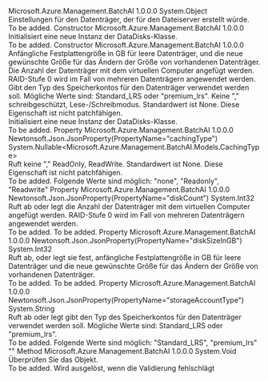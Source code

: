 <Type Name="DataDisks" FullName="Microsoft.Azure.Management.BatchAI.Models.DataDisks">
  <TypeSignature Language="C#" Value="public class DataDisks" />
  <TypeSignature Language="ILAsm" Value=".class public auto ansi beforefieldinit DataDisks extends System.Object" />
  <TypeSignature Language="DocId" Value="T:Microsoft.Azure.Management.BatchAI.Models.DataDisks" />
  <TypeSignature Language="VB.NET" Value="Public Class DataDisks" />
  <TypeSignature Language="F#" Value="type DataDisks = class" />
  <AssemblyInfo>
    <AssemblyName>Microsoft.Azure.Management.BatchAI</AssemblyName>
    <AssemblyVersion>1.0.0.0</AssemblyVersion>
  </AssemblyInfo>
  <Base>
    <BaseTypeName>System.Object</BaseTypeName>
  </Base>
  <Interfaces />
  <Docs>
    <summary>
            Einstellungen für den Datenträger, der für den Dateiserver erstellt würde.
            </summary>
    <remarks>To be added.</remarks>
  </Docs>
  <Members>
    <Member MemberName=".ctor">
      <MemberSignature Language="C#" Value="public DataDisks ();" />
      <MemberSignature Language="ILAsm" Value=".method public hidebysig specialname rtspecialname instance void .ctor() cil managed" />
      <MemberSignature Language="DocId" Value="M:Microsoft.Azure.Management.BatchAI.Models.DataDisks.#ctor" />
      <MemberSignature Language="VB.NET" Value="Public Sub New ()" />
      <MemberType>Constructor</MemberType>
      <AssemblyInfo>
        <AssemblyName>Microsoft.Azure.Management.BatchAI</AssemblyName>
        <AssemblyVersion>1.0.0.0</AssemblyVersion>
      </AssemblyInfo>
      <Parameters />
      <Docs>
        <summary>
            Initialisiert eine neue Instanz der DataDisks-Klasse.
            </summary>
        <remarks>To be added.</remarks>
      </Docs>
    </Member>
    <Member MemberName=".ctor">
      <MemberSignature Language="C#" Value="public DataDisks (int diskSizeInGB, int diskCount, string storageAccountType, Nullable&lt;Microsoft.Azure.Management.BatchAI.Models.CachingType&gt; cachingType = null);" />
      <MemberSignature Language="ILAsm" Value=".method public hidebysig specialname rtspecialname instance void .ctor(int32 diskSizeInGB, int32 diskCount, string storageAccountType, valuetype System.Nullable`1&lt;valuetype Microsoft.Azure.Management.BatchAI.Models.CachingType&gt; cachingType) cil managed" />
      <MemberSignature Language="DocId" Value="M:Microsoft.Azure.Management.BatchAI.Models.DataDisks.#ctor(System.Int32,System.Int32,System.String,System.Nullable{Microsoft.Azure.Management.BatchAI.Models.CachingType})" />
      <MemberSignature Language="VB.NET" Value="Public Sub New (diskSizeInGB As Integer, diskCount As Integer, storageAccountType As String, Optional cachingType As Nullable(Of CachingType) = null)" />
      <MemberSignature Language="F#" Value="new Microsoft.Azure.Management.BatchAI.Models.DataDisks : int * int * string * Nullable&lt;Microsoft.Azure.Management.BatchAI.Models.CachingType&gt; -&gt; Microsoft.Azure.Management.BatchAI.Models.DataDisks" Usage="new Microsoft.Azure.Management.BatchAI.Models.DataDisks (diskSizeInGB, diskCount, storageAccountType, cachingType)" />
      <MemberType>Constructor</MemberType>
      <AssemblyInfo>
        <AssemblyName>Microsoft.Azure.Management.BatchAI</AssemblyName>
        <AssemblyVersion>1.0.0.0</AssemblyVersion>
      </AssemblyInfo>
      <Parameters>
        <Parameter Name="diskSizeInGB" Type="System.Int32" />
        <Parameter Name="diskCount" Type="System.Int32" />
        <Parameter Name="storageAccountType" Type="System.String" />
        <Parameter Name="cachingType" Type="System.Nullable&lt;Microsoft.Azure.Management.BatchAI.Models.CachingType&gt;" />
      </Parameters>
      <Docs>
        <param name="diskSizeInGB">Anfängliche Festplattengröße in GB für leere Datenträger, und die neue gewünschte Größe für das Ändern der Größe von vorhandenen Datenträger.</param>
        <param name="diskCount">Die Anzahl der Datenträger mit dem virtuellen Computer angefügt werden. RAID-Stufe 0 wird im Fall von mehreren Datenträgern angewendet werden.</param>
        <param name="storageAccountType">Gibt den Typ des Speicherkontos für den Datenträger verwendet werden soll. Mögliche Werte sind: Standard_LRS oder "premium_lrs".</param>
        <param name="cachingType">Keine "," schreibgeschützt, Lese-/Schreibmodus. Standardwert ist None. Diese Eigenschaft ist nicht patchfähigen.</param>
        <summary>
            Initialisiert eine neue Instanz der DataDisks-Klasse.
            </summary>
        <remarks>To be added.</remarks>
      </Docs>
    </Member>
    <Member MemberName="CachingType">
      <MemberSignature Language="C#" Value="public Nullable&lt;Microsoft.Azure.Management.BatchAI.Models.CachingType&gt; CachingType { get; }" />
      <MemberSignature Language="ILAsm" Value=".property instance valuetype System.Nullable`1&lt;valuetype Microsoft.Azure.Management.BatchAI.Models.CachingType&gt; CachingType" />
      <MemberSignature Language="DocId" Value="P:Microsoft.Azure.Management.BatchAI.Models.DataDisks.CachingType" />
      <MemberSignature Language="VB.NET" Value="Public ReadOnly Property CachingType As Nullable(Of CachingType)" />
      <MemberSignature Language="F#" Value="member this.CachingType : Nullable&lt;Microsoft.Azure.Management.BatchAI.Models.CachingType&gt;" Usage="Microsoft.Azure.Management.BatchAI.Models.DataDisks.CachingType" />
      <MemberType>Property</MemberType>
      <AssemblyInfo>
        <AssemblyName>Microsoft.Azure.Management.BatchAI</AssemblyName>
        <AssemblyVersion>1.0.0.0</AssemblyVersion>
      </AssemblyInfo>
      <Attributes>
        <Attribute>
          <AttributeName>Newtonsoft.Json.JsonProperty(PropertyName="cachingType")</AttributeName>
        </Attribute>
      </Attributes>
      <ReturnValue>
        <ReturnType>System.Nullable&lt;Microsoft.Azure.Management.BatchAI.Models.CachingType&gt;</ReturnType>
      </ReturnValue>
      <Docs>
        <summary>
            Ruft keine "," ReadOnly, ReadWrite. Standardwert ist None. Diese Eigenschaft ist nicht patchfähigen.
            </summary>
        <value>To be added.</value>
        <remarks>
            Folgende Werte sind möglich: "none", "Readonly", "Readwrite"
            </remarks>
      </Docs>
    </Member>
    <Member MemberName="DiskCount">
      <MemberSignature Language="C#" Value="public int DiskCount { get; set; }" />
      <MemberSignature Language="ILAsm" Value=".property instance int32 DiskCount" />
      <MemberSignature Language="DocId" Value="P:Microsoft.Azure.Management.BatchAI.Models.DataDisks.DiskCount" />
      <MemberSignature Language="VB.NET" Value="Public Property DiskCount As Integer" />
      <MemberSignature Language="F#" Value="member this.DiskCount : int with get, set" Usage="Microsoft.Azure.Management.BatchAI.Models.DataDisks.DiskCount" />
      <MemberType>Property</MemberType>
      <AssemblyInfo>
        <AssemblyName>Microsoft.Azure.Management.BatchAI</AssemblyName>
        <AssemblyVersion>1.0.0.0</AssemblyVersion>
      </AssemblyInfo>
      <Attributes>
        <Attribute>
          <AttributeName>Newtonsoft.Json.JsonProperty(PropertyName="diskCount")</AttributeName>
        </Attribute>
      </Attributes>
      <ReturnValue>
        <ReturnType>System.Int32</ReturnType>
      </ReturnValue>
      <Docs>
        <summary>
            Ruft ab oder legt die Anzahl der Datenträger mit dem virtuellen Computer angefügt werden. RAID-Stufe 0 wird im Fall von mehreren Datenträgern angewendet werden.
            </summary>
        <value>To be added.</value>
        <remarks>To be added.</remarks>
      </Docs>
    </Member>
    <Member MemberName="DiskSizeInGB">
      <MemberSignature Language="C#" Value="public int DiskSizeInGB { get; set; }" />
      <MemberSignature Language="ILAsm" Value=".property instance int32 DiskSizeInGB" />
      <MemberSignature Language="DocId" Value="P:Microsoft.Azure.Management.BatchAI.Models.DataDisks.DiskSizeInGB" />
      <MemberSignature Language="VB.NET" Value="Public Property DiskSizeInGB As Integer" />
      <MemberSignature Language="F#" Value="member this.DiskSizeInGB : int with get, set" Usage="Microsoft.Azure.Management.BatchAI.Models.DataDisks.DiskSizeInGB" />
      <MemberType>Property</MemberType>
      <AssemblyInfo>
        <AssemblyName>Microsoft.Azure.Management.BatchAI</AssemblyName>
        <AssemblyVersion>1.0.0.0</AssemblyVersion>
      </AssemblyInfo>
      <Attributes>
        <Attribute>
          <AttributeName>Newtonsoft.Json.JsonProperty(PropertyName="diskSizeInGB")</AttributeName>
        </Attribute>
      </Attributes>
      <ReturnValue>
        <ReturnType>System.Int32</ReturnType>
      </ReturnValue>
      <Docs>
        <summary>
            Ruft ab, oder legt sie fest, anfängliche Festplattengröße in GB für leere Datenträger und die neue gewünschte Größe für das Ändern der Größe von vorhandenen Datenträger.
            </summary>
        <value>To be added.</value>
        <remarks>To be added.</remarks>
      </Docs>
    </Member>
    <Member MemberName="StorageAccountType">
      <MemberSignature Language="C#" Value="public string StorageAccountType { get; set; }" />
      <MemberSignature Language="ILAsm" Value=".property instance string StorageAccountType" />
      <MemberSignature Language="DocId" Value="P:Microsoft.Azure.Management.BatchAI.Models.DataDisks.StorageAccountType" />
      <MemberSignature Language="VB.NET" Value="Public Property StorageAccountType As String" />
      <MemberSignature Language="F#" Value="member this.StorageAccountType : string with get, set" Usage="Microsoft.Azure.Management.BatchAI.Models.DataDisks.StorageAccountType" />
      <MemberType>Property</MemberType>
      <AssemblyInfo>
        <AssemblyName>Microsoft.Azure.Management.BatchAI</AssemblyName>
        <AssemblyVersion>1.0.0.0</AssemblyVersion>
      </AssemblyInfo>
      <Attributes>
        <Attribute>
          <AttributeName>Newtonsoft.Json.JsonProperty(PropertyName="storageAccountType")</AttributeName>
        </Attribute>
      </Attributes>
      <ReturnValue>
        <ReturnType>System.String</ReturnType>
      </ReturnValue>
      <Docs>
        <summary>
            Ruft ab oder legt gibt den Typ des Speicherkontos für den Datenträger verwendet werden soll. Mögliche Werte sind: Standard_LRS oder "premium_lrs".
            </summary>
        <value>To be added.</value>
        <remarks>
            Folgende Werte sind möglich: "Standard_LRS", "premium_lrs" ""
            </remarks>
      </Docs>
    </Member>
    <Member MemberName="Validate">
      <MemberSignature Language="C#" Value="public virtual void Validate ();" />
      <MemberSignature Language="ILAsm" Value=".method public hidebysig newslot virtual instance void Validate() cil managed" />
      <MemberSignature Language="DocId" Value="M:Microsoft.Azure.Management.BatchAI.Models.DataDisks.Validate" />
      <MemberSignature Language="VB.NET" Value="Public Overridable Sub Validate ()" />
      <MemberSignature Language="F#" Value="abstract member Validate : unit -&gt; unit&#xA;override this.Validate : unit -&gt; unit" Usage="dataDisks.Validate " />
      <MemberType>Method</MemberType>
      <AssemblyInfo>
        <AssemblyName>Microsoft.Azure.Management.BatchAI</AssemblyName>
        <AssemblyVersion>1.0.0.0</AssemblyVersion>
      </AssemblyInfo>
      <ReturnValue>
        <ReturnType>System.Void</ReturnType>
      </ReturnValue>
      <Parameters />
      <Docs>
        <summary>
            Überprüfen Sie das Objekt.
            </summary>
        <remarks>To be added.</remarks>
        <exception cref="T:Microsoft.Rest.ValidationException">
            Wird ausgelöst, wenn die Validierung fehlschlägt
            </exception>
      </Docs>
    </Member>
  </Members>
</Type>